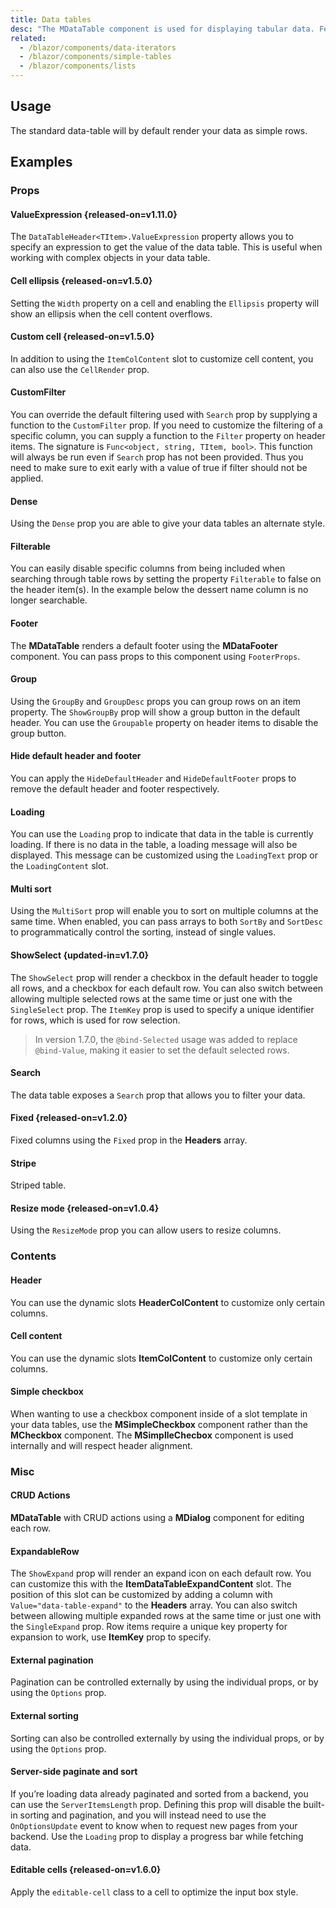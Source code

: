 ```yaml
---
title: Data tables
desc: "The MDataTable component is used for displaying tabular data. Features include sorting, searching, pagination, content-editing, and row selection."
related:
  - /blazor/components/data-iterators
  - /blazor/components/simple-tables
  - /blazor/components/lists
---
```


## Usage

The standard data-table will by default render your data as simple rows.

<masa-example file="Examples.components.data_tables.Usage"></masa-example>

## Examples

### Props

#### ValueExpression {released-on=v1.11.0}

The `DataTableHeader<TItem>.ValueExpression` property allows you to specify an expression to get the value of the data table. This is useful when working with complex objects in your data table.

<masa-example file="Examples.components.data_tables.ValueExpression"></masa-example>

#### Cell ellipsis {released-on=v1.5.0}

Setting the `Width` property on a cell and enabling the `Ellipsis` property will show an ellipsis when the cell content overflows.

<masa-example file="Examples.components.data_tables.Ellipsis"></masa-example>

#### Custom cell {released-on=v1.5.0}

In addition to using the `ItemColContent` slot to customize cell content, you can also use the `CellRender` prop.

<masa-example file="Examples.components.data_tables.CellRender"></masa-example>

#### CustomFilter

You can override the default filtering used with `Search` prop by supplying a function to the `CustomFilter` prop. If you
need to customize the filtering of a specific column, you can supply a function to the `Filter` property on header items.
The signature is `Func<object, string, TItem, bool>`. This function will always be run even if
`Search` prop has not been provided. Thus you need to make sure to exit early with a value of true if filter should not be
applied.

<masa-example file="Examples.components.data_tables.CustomFilter"></masa-example>

#### Dense

Using the `Dense` prop you are able to give your data tables an alternate style.

<masa-example file="Examples.components.data_tables.Dense"></masa-example>

#### Filterable

You can easily disable specific columns from being included when searching through table rows by setting the property `Filterable` to false on the header item(s). In the example below the dessert name column is no longer searchable.

<masa-example file="Examples.components.data_tables.Filterable"></masa-example>

#### Footer

The **MDataTable** renders a default footer using the **MDataFooter**  component. You can pass props to this component using `FooterProps`.

<masa-example file="Examples.components.data_tables.Footer"></masa-example>

#### Group

Using the `GroupBy` and `GroupDesc` props you can group rows on an item property. The `ShowGroupBy` prop will show a group
button in the default header. You can use the `Groupable` property on header items to disable the group button.

<masa-example file="Examples.components.data_tables.Group"></masa-example>

#### Hide default header and footer

You can apply the `HideDefaultHeader` and `HideDefaultFooter` props to remove the default header and footer
respectively.

<masa-example file="Examples.components.data_tables.HideDefaultHeaderAndFooter"></masa-example>

#### Loading

You can use the `Loading` prop to indicate that data in the table is currently loading. If there is no data in the
table, a loading message will also be displayed. This message can be customized using the `LoadingText` prop or the
`LoadingContent` slot.

<masa-example file="Examples.components.data_tables.Loading"></masa-example>

#### Multi sort

Using the `MultiSort` prop will enable you to sort on multiple columns at the same time. When enabled, you can pass
arrays to both `SortBy` and `SortDesc` to programmatically control the sorting, instead of single values.

<masa-example file="Examples.components.data_tables.MultiSort"></masa-example>

#### ShowSelect {updated-in=v1.7.0}

The `ShowSelect` prop will render a checkbox in the default header to toggle all rows, and a checkbox for each default
row. You can also switch between allowing multiple selected rows at the same time or just one with the `SingleSelect` prop.
The `ItemKey` prop is used to specify a unique identifier for rows, which is used for row selection.

> In version 1.7.0, the `@bind-Selected` usage was added to replace `@bind-Value`, making it easier to set the default selected rows.

<masa-example file="Examples.components.data_tables.RowSelection"></masa-example>

#### Search

The data table exposes a `Search` prop that allows you to filter your data.

<masa-example file="Examples.components.data_tables.Search"></masa-example>

#### Fixed {released-on=v1.2.0}

Fixed columns using the `Fixed` prop in the **Headers** array.

<masa-example file="Examples.components.data_tables.Fixed"></masa-example>

#### Stripe

Striped table.

<masa-example file="Examples.components.data_tables.Stripe"></masa-example>

#### Resize mode {released-on=v1.0.4}

Using the `ResizeMode` prop you can allow users to resize columns.

<masa-example file="Examples.components.data_tables.ResizeMode"></masa-example>

### Contents

#### Header

You can use the dynamic slots **HeaderColContent** to customize only certain columns.

<masa-example file="Examples.components.data_tables.Header"></masa-example>

#### Cell content

You can use the dynamic slots **ItemColContent** to customize only certain columns.

<masa-example file="Examples.components.data_tables.Item"></masa-example>

#### Simple checkbox

When wanting to use a checkbox component inside of a slot template in your data tables, use the **MSimpleCheckbox**
component rather than the **MCheckbox** component. The **MSimplleChecbox** component is used internally and will respect
header alignment.

<masa-example file="Examples.components.data_tables.SimpleCheckbox"></masa-example>

### Misc

#### CRUD Actions

**MDataTable** with CRUD actions using a **MDialog** component for editing each row.

<masa-example file="Examples.components.data_tables.CRUDActions"></masa-example>

#### ExpandableRow

The `ShowExpand`  prop will render an expand icon on each default row. You can customize this with the
**ItemDataTableExpandContent** slot. The position of this slot can be customized by adding a column
with `Value="data-table-expand"` to the **Headers** array. You can also switch between allowing multiple expanded rows
at the same time or just one with the `SingleExpand` prop. Row items require a unique key property for expansion to
work, use **ItemKey** prop to specify.

<masa-example file="Examples.components.data_tables.ExpandableRow"></masa-example>

#### External pagination

Pagination can be controlled externally by using the individual props, or by using the `Options` prop.

<masa-example file="Examples.components.data_tables.ExternalPagination"></masa-example>

#### External sorting

Sorting can also be controlled externally by using the individual props, or by using the `Options` prop.

<masa-example file="Examples.components.data_tables.ExternalSorting"></masa-example>

#### Server-side paginate and sort

If you’re loading data already paginated and sorted from a backend, you can use the `ServerItemsLength` prop. Defining
this prop will disable the built-in sorting and pagination, and you will instead need to use the `OnOptionsUpdate` event to know when to request new pages from your backend. Use
the `Loading` prop to display a progress bar while fetching data.

<masa-example file="Examples.components.data_tables.ServerSidePaginateAndSort"></masa-example>

#### Editable cells {released-on=v1.6.0}

Apply the `editable-cell` class to a cell to optimize the input box style.

<masa-example file="Examples.components.data_tables.EditableCells"></masa-example>
